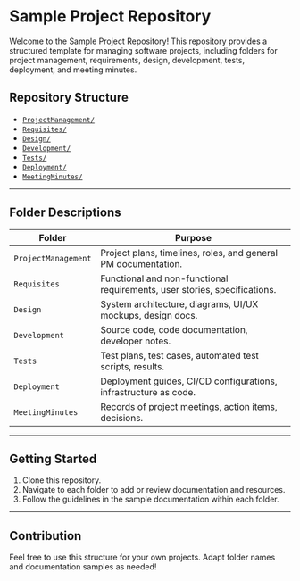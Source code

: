 # Sample Project Repository

Welcome to the Sample Project Repository! This repository provides a structured template for managing software projects, including folders for project management, requirements, design, development, tests, deployment, and meeting minutes.

## Repository Structure

- [`ProjectManagement/`](ProjectManagement/)
- [`Requisites/`](Requisites/)
- [`Design/`](Design/)
- [`Development/`](Development/)
- [`Tests/`](Tests/)
- [`Deployment/`](Deployment/)
- [`MeetingMinutes/`](MeetingMinutes/)

---

## Folder Descriptions

| Folder                | Purpose                                                                 |
|-----------------------|-------------------------------------------------------------------------|
| `ProjectManagement`   | Project plans, timelines, roles, and general PM documentation.          |
| `Requisites`          | Functional and non-functional requirements, user stories, specifications.|
| `Design`              | System architecture, diagrams, UI/UX mockups, design docs.              |
| `Development`         | Source code, code documentation, developer notes.                       |
| `Tests`               | Test plans, test cases, automated test scripts, results.                |
| `Deployment`          | Deployment guides, CI/CD configurations, infrastructure as code.         |
| `MeetingMinutes`      | Records of project meetings, action items, decisions.                   |

---

## Getting Started

1. Clone this repository.
2. Navigate to each folder to add or review documentation and resources.
3. Follow the guidelines in the sample documentation within each folder.

---

## Contribution

Feel free to use this structure for your own projects. Adapt folder names and documentation samples as needed!
